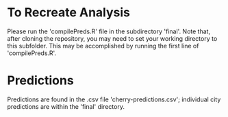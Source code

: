 # To Recreate Analysis

Please run the 'compilePreds.R' file in the subdirectory 'final'. Note that, after
cloning the repository, you may need to set your working directory to this subfolder.
This may be accomplished by running the first line of 'compilePreds.R'.

# Predictions

Predictions are found in the .csv file 'cherry-predictions.csv'; individual city predictions are within the 'final' directory.
